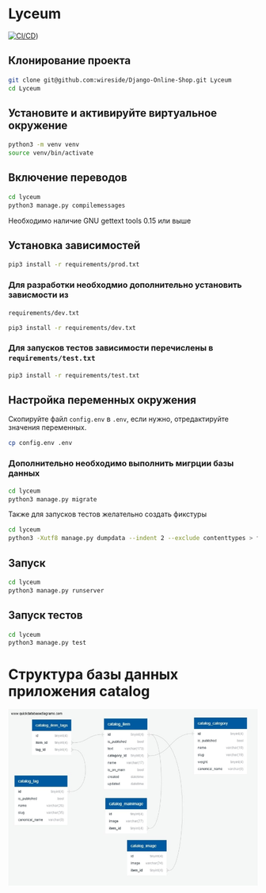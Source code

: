 # Lyceum
[![CI/CD](https://github.com/wireside/Django-Online-Shop/actions/workflows/github-ci-cd.yml/badge.svg?branch=main)](https://github.com/wireside/Django-Online-Shop/actions/workflows/github-ci-cd.yml))
## Клонирование проекта
```bash
git clone git@github.com:wireside/Django-Online-Shop.git Lyceum
cd Lyceum
```
## Установите и активируйте виртуальное окружение
```bash
python3 -m venv venv
source venv/bin/activate
```
## Включение переводов
```bash
cd lyceum
python3 manage.py compilemessages
```
Необходимо наличие GNU gettext tools 0.15 или выше
## Установка зависимостей
```bash
pip3 install -r requirements/prod.txt
``` 
### Для разработки необходмио дополнительно установить зависмости из 
`requirements/dev.txt`
```bash
pip3 install -r requirements/dev.txt
``` 
### Для запусков тестов зависимости перечислены в `requirements/test.txt`
```bash
pip3 install -r requirements/test.txt
``` 
## Настройка переменных окружения
Скопируйте файл `config.env` в `.env`, если нужно, отредактируйте значения 
переменных.
```bash
cp config.env .env
```
### Дополнительно необходимо выполнить мигрции базы данных
```bash
cd lyceum
python3 manage.py migrate
```
Также для запусков тестов желательно создать фикстуры
```bash
cd lyceum
python3 -Xutf8 manage.py dumpdata --indent 2 --exclude contenttypes > fixtures/data.json
```
## Запуск
```bash
cd lyceum
python3 manage.py runserver
```
## Запуск тестов
```bash
cd lyceum
python3 manage.py test
```
# Структура базы данных приложения catalog
![Иллюстрация к проекту](ER.jpg)